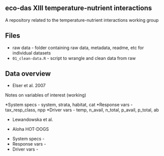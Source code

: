 ## eco-das XIII temperature-nutrient interactions

A repository related to the temperature-nutrient interactions working group

## Files
* raw data - folder containing raw data, metadata, readme, etc for individual datasets
* `01_clean-data.R` - script to wrangle and clean data from raw

## Data overview

- Elser et al. 2007

Notes on variables of interest (working)

*System specs - system, strata, habitat, cat
*Response vars - tax_resp_class, npp
*Driver vars - temp, n_avail, n_total, p_avail, p_total, ab

- Lewandowska et al.


- Aloha HOT-DOGS

* System specs - 
* Response vars - 
* Driver vars - 
